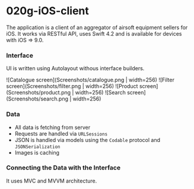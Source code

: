# 020g-iOS-client

The application is a client of an aggregator of airsoft equipment sellers for iOS.
It works via RESTful API, uses Swift 4.2 and is available for devices with iOS => 9.0.

### Interface

UI is written using Autolayout withous interface builders.

![Catalogue screen](Screenshots/catalogue.png | width=256)
![Filter screen](Screenshots/filter.png | width=256)
![Product screen](Screenshots/product.png | width=256)
![Search screen](Screenshots/search.png | width=256)

### Data

* All data is fetching from server
* Requests are handled via `URLSessions`
* JSON is handled via models using the `Codable` protocol and `JSONSerialization`
* Images is caching

### Connecting the Data with the Interface

It uses MVC and MVVM architecture.
